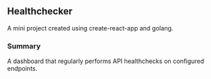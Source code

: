 ## Healthchecker
A mini project created using create-react-app and golang.

### Summary
A dashboard that regularly performs API healthchecks on configured endpoints.
